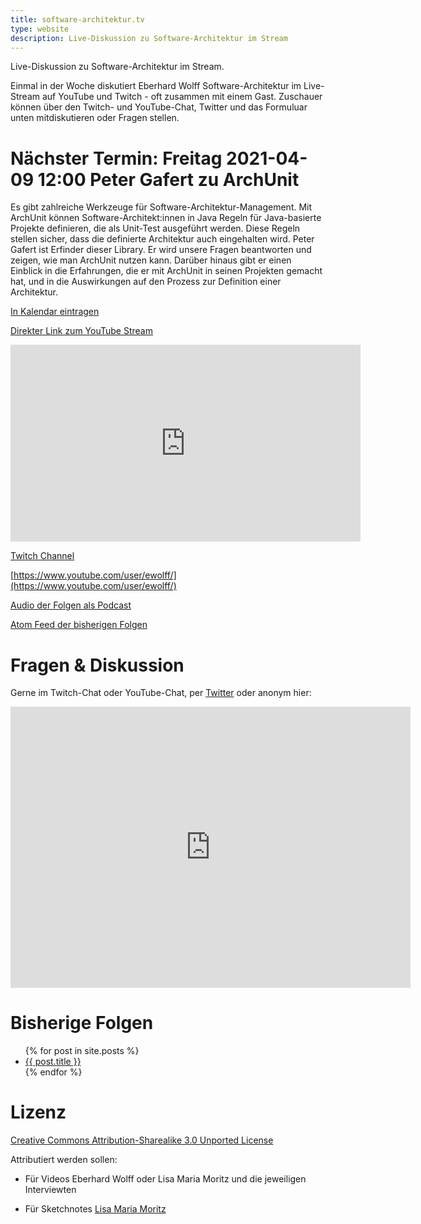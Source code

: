 ```yaml
---
title: software-architektur.tv
type: website
description: Live-Diskussion zu Software-Architektur im Stream
---
```


Live-Diskussion zu Software-Architektur im Stream. 

Einmal in der Woche diskutiert Eberhard Wolff Software-Architektur im
Live-Stream auf YouTube und Twitch - oft zusammen mit einem
Gast. Zuschauer können über den Twitch- und YouTube-Chat, Twitter und
das Formuluar unten mitdiskutieren oder Fragen
stellen. 

# Nächster Termin: Freitag 2021-04-09 12:00 Peter Gafert zu ArchUnit

Es gibt zahlreiche Werkzeuge für Software-Architektur-Management. Mit
ArchUnit können Software-Architekt:innen in Java Regeln für
Java-basierte Projekte definieren, die als Unit-Test ausgeführt
werden. Diese Regeln stellen sicher, dass die definierte Architektur
auch eingehalten wird. Peter Gafert ist Erfinder dieser Library. Er
wird unsere Fragen beantworten und zeigen, wie man ArchUnit nutzen
kann. Darüber hinaus gibt er einen Einblick in die Erfahrungen, die er
mit ArchUnit in seinen Projekten gemacht hat, und in die Auswirkungen
auf den Prozess zur Definition einer Architektur.

[In Kalendar eintragen](termin.ics)

[Direkter Link zum YouTube Stream](https://www.youtube.com/watch?v=XgVlEagYA_w)

<div aclass="embed-container"> <iframe width="560" height="315"
src="https://www.youtube-nocookie.com/embed/XEngw0zwRhU"
frameborder="0" allow="accelerometer; autoplay; clipboard-write;
encrypted-media; gyroscope; picture-in-picture"
allowfullscreen></iframe> </div>

[Twitch Channel](https://www.twitch.tv/ebrwolff)

[https://www.youtube.com/user/ewolff/](https://www.youtube.com/user/ewolff/)

[Audio der Folgen als Podcast](podcast.html)

[Atom Feed der bisherigen Folgen](feed.xml)

# Fragen & Diskussion

Gerne im Twitch-Chat oder YouTube-Chat, per [Twitter](https://twitter.com/ewolff) oder anonym
hier:

<div class="embed-container">
<div class="ratio4x3">
<iframe
src="https://docs.google.com/forms/d/e/1FAIpQLSf0xIZkNG_wRJ0IiobVcO3Z-q3dQMcwYTww0wgiWCupZCKM4A/viewform?embedded=true"
width="640" height="450" frameborder="0" marginheight="0"
marginwidth="0">Loading…</iframe>
</div>
</div>

# Bisherige Folgen

<ul>
{% for post in site.posts %}
   <li>
   <a href="{{ post.url }}">{{ post.title }}</a>
   </li>
{% endfor %}
</ul>

# Lizenz

[Creative Commons Attribution-Sharealike 3.0 Unported
License](http://creativecommons.org/licenses/by-sa/3.0/)

Attributiert werden sollen:

* Für Videos Eberhard Wolff oder Lisa Maria Moritz und die jeweiligen Interviewten

* Für Sketchnotes [Lisa Maria Moritz](https://twitter.com/Teapot4181)

